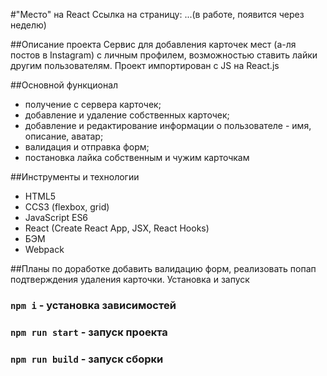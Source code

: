 #"Место" на React
Ссылка на страницу: ...(в работе, появится через неделю)

##Описание проекта
Сервис для добавления карточек мест (а-ля постов в Instagram) с личным профилем, возможностью ставить лайки другим пользователям. Проект импортирован с JS на React.js

##Основной функционал
+ получение с сервера карточек; 
+ добавление и удаление собственных карточек; 
+ добавление и редактирование информации о пользователе - имя, описание, аватар; 
+ валидация и отправка форм;
+ постановка лайка собственным и чужим карточкам

##Инструменты и технологии
+ HTML5
+ CCS3 (flexbox, grid)
+ JavaScript ES6
+ React (Create React App, JSX, React Hooks)
+ БЭМ
+ Webpack

##Планы по доработке
 добавить валидацию форм,
 реализовать попап подтверждения удаления карточки.
Установка и запуск

### `npm i` - установка зависимостей
### `npm run start` - запуск проекта
### `npm run build` - запуск сборки
